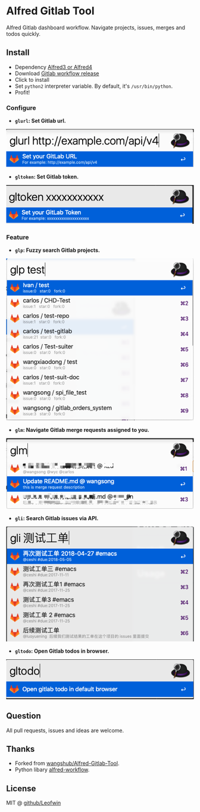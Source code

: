 # Alfred Gitlab Tool

Alfred Gitlab dashboard workflow. Navigate projects, issues, merges and todos quickly. 

## Install

- Dependency [Alfred3 or Alfred4](https://www.alfredapp.com/)
- Download [Gitlab workflow release](https://github.com/Leofwin/Alfred-Gitlab-Tool/releases/tag/1.2.1)
- Click to install
- Set `python2` interpreter variable. By default, it's `/usr/bin/python`.
- Profit!

### Configure

- **`glurl`: Set Gitlab url.**

![](./pic/glurl.png)

- **`gltoken`: Set Gitlab token.**

![](./pic/gltoken.png)

### Feature

- **`glp`: Fuzzy search Gitlab projects.**

![](./pic/glp.png)

- **`glm`: Navigate Gitlab merge requests assigned to you.**

![](./pic/glm.png)

- **`gli`: Search Gitlab issues via API.**

![](./pic/gli.png)

- **`gltodo`: Open Gitlab todos in browser.**

![](./pic/gltodo.png)

## Question

All pull requests, issues and ideas are welcome.

## Thanks

- Forked from [wangshub/Alfred-Gitlab-Tool](https://github.com/wangshub/Alfred-Gitlab-Tool).
- Python libary [alfred-workflow](http://www.deanishe.net/alfred-workflow/).

## License

MIT @ [github/Leofwin](https://github.com/Leofwin)
